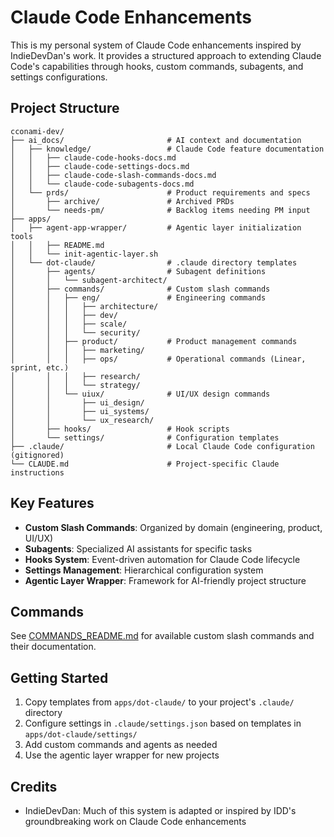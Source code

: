 # Claude Code Enhancements

This is my personal system of Claude Code enhancements inspired by IndieDevDan's work. It provides a structured approach to extending Claude Code's capabilities through hooks, custom commands, subagents, and settings configurations.

## Project Structure

```
cconami-dev/
├── ai_docs/                       # AI context and documentation
│   ├── knowledge/                 # Claude Code feature documentation
│   │   ├── claude-code-hooks-docs.md
│   │   ├── claude-code-settings-docs.md
│   │   ├── claude-code-slash-commands-docs.md
│   │   └── claude-code-subagents-docs.md
│   └── prds/                      # Product requirements and specs
│       ├── archive/               # Archived PRDs
│       └── needs-pm/              # Backlog items needing PM input
├── apps/
│   ├── agent-app-wrapper/         # Agentic layer initialization tools
│   │   ├── README.md
│   │   └── init-agentic-layer.sh
│   └── dot-claude/                # .claude directory templates
│       ├── agents/                # Subagent definitions
│       │   └── subagent-architect/
│       ├── commands/              # Custom slash commands
│       │   ├── eng/               # Engineering commands
│       │   │   ├── architecture/
│       │   │   ├── dev/
│       │   │   ├── scale/
│       │   │   └── security/
│       │   ├── product/           # Product management commands
│       │   │   ├── marketing/
│       │   │   ├── ops/           # Operational commands (Linear, sprint, etc.)
│       │   │   ├── research/
│       │   │   └── strategy/
│       │   └── uiux/              # UI/UX design commands
│       │       ├── ui_design/
│       │       ├── ui_systems/
│       │       └── ux_research/
│       ├── hooks/                 # Hook scripts
│       └── settings/              # Configuration templates
├── .claude/                       # Local Claude Code configuration (gitignored)
└── CLAUDE.md                      # Project-specific Claude instructions
```

## Key Features

- **Custom Slash Commands**: Organized by domain (engineering, product, UI/UX)
- **Subagents**: Specialized AI assistants for specific tasks
- **Hooks System**: Event-driven automation for Claude Code lifecycle
- **Settings Management**: Hierarchical configuration system
- **Agentic Layer Wrapper**: Framework for AI-friendly project structure

## Commands

See [COMMANDS_README.md](./apps/dot-claude/commands/COMMANDS_README.md) for available custom slash commands and their documentation.

## Getting Started

1. Copy templates from `apps/dot-claude/` to your project's `.claude/` directory
2. Configure settings in `.claude/settings.json` based on templates in `apps/dot-claude/settings/`
3. Add custom commands and agents as needed
4. Use the agentic layer wrapper for new projects

## Credits
- IndieDevDan: Much of this system is adapted or inspired by IDD's groundbreaking work on Claude Code enhancements
